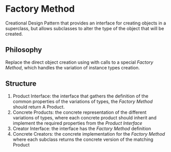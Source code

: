 # Factory Method 
Creational Design Pattern that provides an interface for creating objects in a superclass, but allows subclasses to alter the type of the object that will be created.

## Philosophy 
Replace the direct object creation using with calls to a special _Factory Method_, which handles the variation of instance types creation.

## Structure 

1. Product Interface: the interface that gathers the definition of the common properties of the variations of types, the _Factory Method_ should return A Product.
1. Concrete Products: the concrete representation of the different variations of types, where each concrete product should inherit and implement the required properties from the _Product Interface_
1. Creator Interface: the interface has the _Factory Method_ definition
1. Concrete Creators: the concrete implementation for the _Factory Method_ where each subclass returns the concrete version of the matching Product







